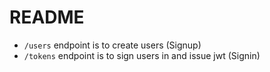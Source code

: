 # README
* ```/users``` endpoint is to create users (Signup)
* ```/tokens``` endpoint is to sign users in and issue jwt (Signin)
